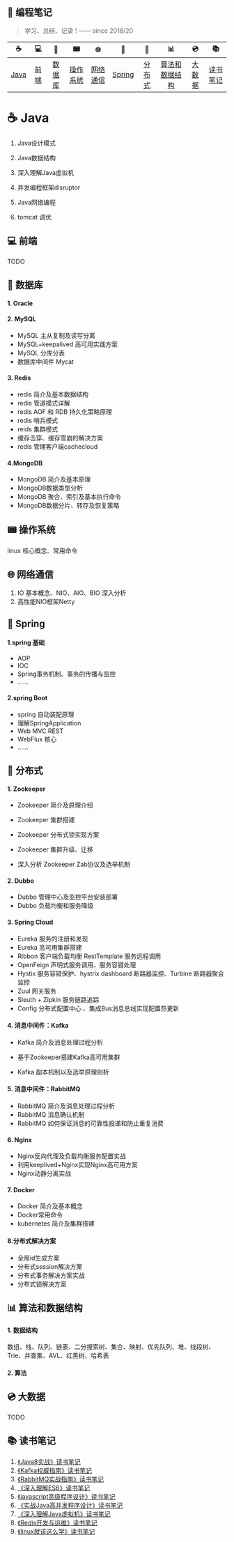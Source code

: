 ##  :tea:    编程笔记

> 学习、总结、记录 ! —— since 2018/20

| ☕️    | 💻    | 💾      | 📟        | :globe_with_meridians: | 🌳    | 🚀 | 📊  | :cd: | :books: |
| :----: | :----: | :----: | :----: | :----: | :----: | :----: | :----: | :----: | :----: |
| <a href="#coffee-java">Java</a> | <a href="#-前端">前端</a> | <a href="#-数据库">数据库</a> | <a href="#-操作系统">操作系统</a> | <a href="#-网络通信">网络通信</a>               | <a href="#-Spring">Spring</a> | <a href="#-分布式">分布式</a> | <a href="#-算法和数据结构">算法和数据结构</a> | <a href="#cd-大数据">大数据</a> | <a href="#books-读书笔记">读书笔记</a> |

 

# :coffee: Java

1. Java设计模式

2. Java数据结构

3. 深入理解Java虚拟机

4. 并发编程框架disruptor

5. Java网络编程
6. tomcat 调优



## 💻 前端

TODO



## 💾 数据库

#### 1. Oracle



#### 2. MySQL

+ MySQL 主从复制及读写分离
+ MySQL+keepalived 高可用实践方案
+ MySQL 分库分表
+ 数据库中间件 Mycat

#### 3. Redis

+ redis 简介及基本数据结构
+ redis 管道模式详解
+ redis AOF 和 RDB 持久化策略原理
+ redis 哨兵模式
+ reids 集群模式
+ 缓存击穿、缓存雪崩的解决方案
+ redis 管理客户端cachecloud

#### 4.MongoDB

+ MongoDB 简介及基本原理
+ MongoDB数据类型分析
+ MongoDB 聚合、索引及基本执行命令
+ MongoDB数据分片、转存及恢复策略



## 📟 操作系统

linux 核心概念、常用命令



## 🌐 网络通信

1. IO 基本概念、NIO、AIO、BIO 深入分析
2. 高性能NIO框架Netty



## 🌳 Spring

#### 1.spring 基础

+ AOP
+ IOC
+ Spring事务机制、事务的传播与监控
+ ......

#### 2.spring Boot

+ spring 自动装配原理
+ 理解SpringApplication 
+ Web MVC REST 
+ WebFlux 核心
+ ......



## 🚀 分布式

#### 1. Zookeeper

+ Zookeeper 简介及原理介绍

+ Zookeeper 集群搭建
+ Zookeeper 分布式锁实现方案
+ Zookeeper  集群升级、迁移
+ 深入分析 Zookeeper  Zab协议及选举机制

#### 2. Dubbo 

+ Dubbo 管理中心及监控平台安装部署
+ Dubbo 负载均衡和服务降级

#### 3. Spring Cloud

- Eureka 服务的注册和发现
- Eureka 高可用集群搭建
- Ribbon 客户端负载均衡 RestTemplate 服务远程调用
- OpenFeign 声明式服务调用、服务容错处理
- Hystix 服务容错保护、hystrix dashboard 断路器监控、Turbine 断路器聚合监控
- Zuul 网关服务
- Sleuth + Zipkin 服务链路追踪
- Config 分布式配置中心 、集成Bus消息总线实现配置热更新

#### 4. 消息中间件：Kafka

+ Kafka 简介及消息处理过程分析

+ 基于Zookeeper搭建Kafka高可用集群
+ Kafka 副本机制以及选举原理剖析

#### 5. 消息中间件：RabbitMQ

+ RabbitMQ 简介及消息处理过程分析
+ RabbitMQ 消息确认机制
+ RabbitMQ 如何保证消息的可靠性投递和防止重复消费

#### 6. Nginx

+ Nginx反向代理及负载均衡服务配置实战
+ 利用keeplived+Nginx实现Nginx高可用方案
+ Nginx动静分离实战

#### 7. Docker

+ Docker 简介及基本概念
+ Docker常用命令
+ kubernetes  简介及集群搭建

#### 8.分布式解决方案

+ 全局id生成方案
+ 分布式session解决方案
+ 分布式事务解决方案实战
+ 分布式锁解决方案



## 📊 算法和数据结构

#### 1. 数据结构

数组、栈、队列、链表、二分搜索树、集合、映射、优先队列、堆、线段树、Trie、并查集、AVL、红黑树、哈希表

#### 2. 算法



## :cd: 大数据

TODO



## :books: 读书笔记

1. [《Java8实战》读书笔记](https://github.com/heibaiying/LearningNotes/tree/master/notes/《Java8实战》读书笔记.md)
2. [《Kafka权威指南》读书笔记](https://github.com/heibaiying/LearningNotes/tree/master/notes/《Kafka权威指南》读书笔记.md) 
3. [《RabbitMQ实战指南》读书笔记](https://github.com/heibaiying/LearningNotes/tree/master/notes/《RabbitMQ实战指南》读书笔记.md) 
4. [《深入理解ES6》读书笔记](https://github.com/heibaiying/LearningNotes/tree/master/notes/《深入理解ES6》读书笔记.md)
5. [《javascript高级程序设计》读书笔记](https://github.com/heibaiying/LearningNotes/tree/master/notes/《javascript高级程序设计》读书笔记.md) 
6. [《实战Java高并发程序设计》读书笔记](https://github.com/heibaiying/LearningNotes/tree/master/notes/《实战Java高并发程序设计》读书笔记.md)
7. [《深入理解Java虚拟机》读书笔记](https://github.com/heibaiying/LearningNotes/tree/master/notes/《深入理解Java虚拟机》读书笔记.md) 
8. [《Redis开发与运维》读书笔记](https://github.com/heibaiying/LearningNotes/tree/master/notes/《Redis开发与运维》读书笔记.md) 
9. [《linux就该这么学》读书笔记](https://github.com/heibaiying/LearningNotes/tree/master/notes/《linux就该这么学》读书笔记.md) 



